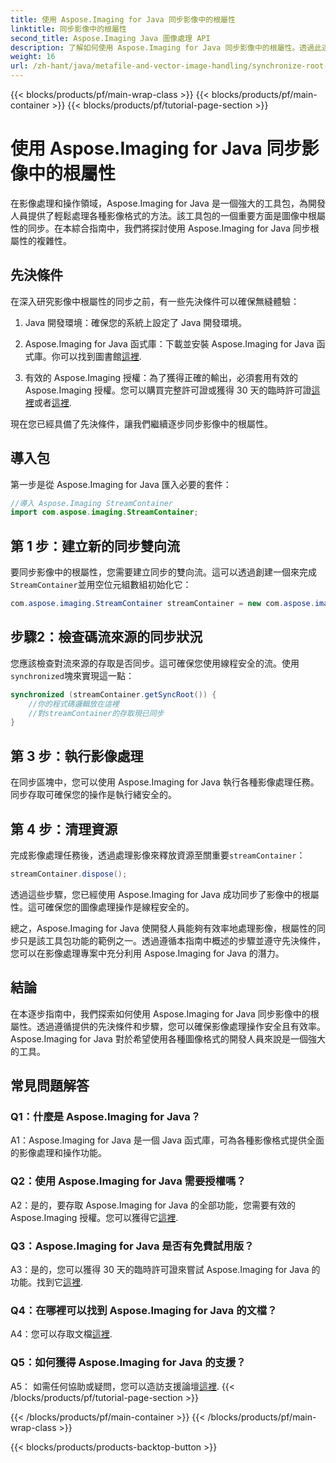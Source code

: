 ```yaml
---
title: 使用 Aspose.Imaging for Java 同步影像中的根屬性
linktitle: 同步影像中的根屬性
second_title: Aspose.Imaging Java 圖像處理 API
description: 了解如何使用 Aspose.Imaging for Java 同步影像中的根屬性。透過此逐步指南確保線程安全的圖像處理。
weight: 16
url: /zh-hant/java/metafile-and-vector-image-handling/synchronize-root-property-in-images/
---
```


{{< blocks/products/pf/main-wrap-class >}}
{{< blocks/products/pf/main-container >}}
{{< blocks/products/pf/tutorial-page-section >}}

# 使用 Aspose.Imaging for Java 同步影像中的根屬性

在影像處理和操作領域，Aspose.Imaging for Java 是一個強大的工具包，為開發人員提供了輕鬆處理各種影像格式的方法。該工具包的一個重要方面是圖像中根屬性的同步。在本綜合指南中，我們將探討使用 Aspose.Imaging for Java 同步根屬性的複雜性。

## 先決條件

在深入研究影像中根屬性的同步之前，有一些先決條件可以確保無縫體驗：

1. Java 開發環境：確保您的系統上設定了 Java 開發環境。

2.  Aspose.Imaging for Java 函式庫：下載並安裝 Aspose.Imaging for Java 函式庫。你可以找到圖書館[這裡](https://releases.aspose.com/imaging/java/).

3. 有效的 Aspose.Imaging 授權：為了獲得正確的輸出，必須套用有效的 Aspose.Imaging 授權。您可以購買完整許可證或獲得 30 天的臨時許可證[這裡](https://purchase.aspose.com/buy)或者[這裡](https://purchase.aspose.com/temporary-license/).

現在您已經具備了先決條件，讓我們繼續逐步同步影像中的根屬性。

## 導入包

第一步是從 Aspose.Imaging for Java 匯入必要的套件：

```java
//導入 Aspose.Imaging StreamContainer
import com.aspose.imaging.StreamContainer;
```

## 第 1 步：建立新的同步雙向流

要同步影像中的根屬性，您需要建立同步的雙向流。這可以透過創建一個來完成`StreamContainer`並用空位元組數組初始化它：

```java
com.aspose.imaging.StreamContainer streamContainer = new com.aspose.imaging.StreamContainer(new java.io.ByteArrayInputStream(new byte[0]));
```

## 步驟2：檢查碼流來源的同步狀況

您應該檢查對流來源的存取是否同步。這可確保您使用線程安全的流。使用`synchronized`塊來實現這一點：

```java
synchronized (streamContainer.getSyncRoot()) {
    //你的程式碼邏輯放在這裡
    //對streamContainer的存取現已同步
}
```

## 第 3 步：執行影像處理

在同步區塊中，您可以使用 Aspose.Imaging for Java 執行各種影像處理任務。同步存取可確保您的操作是執行緒安全的。

## 第 4 步：清理資源

完成影像處理任務後，透過處理影像來釋放資源至關重要`streamContainer`：

```java
streamContainer.dispose();
```

透過這些步驟，您已經使用 Aspose.Imaging for Java 成功同步了影像中的根屬性。這可確保您的圖像處理操作是線程安全的。

總之，Aspose.Imaging for Java 使開發人員能夠有效率地處理影像，根屬性的同步只是該工具包功能的範例之一。透過遵循本指南中概述的步驟並遵守先決條件，您可以在影像處理專案中充分利用 Aspose.Imaging for Java 的潛力。

## 結論

在本逐步指南中，我們探索如何使用 Aspose.Imaging for Java 同步影像中的根屬性。透過遵循提供的先決條件和步驟，您可以確保影像處理操作安全且有效率。 Aspose.Imaging for Java 對於希望使用各種圖像格式的開發人員來說是一個強大的工具。

## 常見問題解答

### Q1：什麼是 Aspose.Imaging for Java？

A1：Aspose.Imaging for Java 是一個 Java 函式庫，可為各種影像格式提供全面的影像處理和操作功能。

### Q2：使用 Aspose.Imaging for Java 需要授權嗎？

 A2：是的，要存取 Aspose.Imaging for Java 的全部功能，您需要有效的 Aspose.Imaging 授權。您可以獲得它[這裡](https://purchase.aspose.com/buy).

### Q3：Aspose.Imaging for Java 是否有免費試用版？

A3：是的，您可以獲得 30 天的臨時許可證來嘗試 Aspose.Imaging for Java 的功能。找到它[這裡](https://purchase.aspose.com/temporary-license/).

### Q4：在哪裡可以找到 Aspose.Imaging for Java 的文檔？

 A4：您可以存取文檔[這裡](https://reference.aspose.com/imaging/java/).

### Q5：如何獲得 Aspose.Imaging for Java 的支援？

A5： 如需任何協助或疑問，您可以造訪支援論壇[這裡](https://forum.aspose.com/).
{{< /blocks/products/pf/tutorial-page-section >}}

{{< /blocks/products/pf/main-container >}}
{{< /blocks/products/pf/main-wrap-class >}}

{{< blocks/products/products-backtop-button >}}
